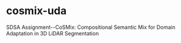 # cosmix-uda
SDSA Assignment--CoSMix: Compositional Semantic Mix for Domain Adaptation in 3D LiDAR Segmentation
